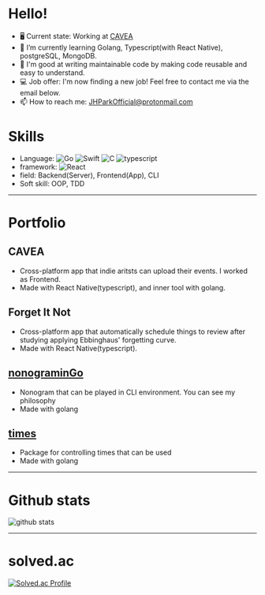 # Hello!

- 🖥 Current state: Working at [CAVEA](https://github.com/caveakorea)
- 🌱 I’m currently learning Golang, Typescript(with React Native), postgreSQL, MongoDB.
- 💪 I'm good at writing maintainable code by making code reusable and easy to understand.
- 💻 Job offer: I'm now finding a new job! Feel free to contact me via the email below.
- 📫 How to reach me: JHParkOfficial@protonmail.com

# Skills

- Language: <img alt="Go" src="https://img.shields.io/badge/go-%2300ADD8.svg?&style=for-the-badge&logo=go&logoColor=white"/> <img alt="Swift" src="https://img.shields.io/badge/swift-%23FA7343.svg?&style=for-the-badge&logo=swift&logoColor=white"/> <img alt="C" src="https://img.shields.io/badge/c%20-%2300599C.svg?&style=for-the-badge&logo=c&logoColor=white"/> <img alt="typescript" src="https://img.shields.io/badge/Typescript-3178C6?style=for-the-badge&logo=Typescript&logoColor=white"/>
- framework: <img alt="React" src="https://img.shields.io/badge/React Native-blue?logo=React&style=for-the-badge&logoColor=white"/>
- field: Backend(Server), Frontend(App), CLI
- Soft skill: OOP, TDD

-------
# Portfolio

## CAVEA
- Cross-platform app that indie aritsts can upload their events. I worked as Frontend.
- Made with React Native(typescript), and inner tool with golang.

## Forget It Not
- Cross-platform app that automatically schedule things to review after studying applying Ebbinghaus' forgetting curve.
- Made with React Native(typescript).

## [nonograminGo](https://github.com/simp7/nonograminGo)
- Nonogram that can be played in CLI environment. You can see my  philosophy 
- Made with golang

## [times](https://github.com/simp7/times)
- Package for controlling times that can be used
- Made with golang

-------
# Github stats
![github stats](https://github-readme-stats.vercel.app/api?username=simp7&show_icons=true&hide_border=False)

-------
# solved.ac
[![Solved.ac Profile](http://mazassumnida.wtf/api/v2/generate_badge?boj=bypro97)](https://solved.ac/bypro97/)
